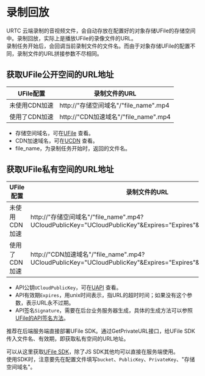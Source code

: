 # 录制回放
URTC 云端录制的音视频文件，会自动存放在配置好的对象存储UFile的存储空间中。录制回放，实际上是播放UFile的录像文件的URL。    
录制任务开始后，会回调当前录制文件的文件名。而由于对象存储UFile的配置不同，录制文件的URL拼接参数不尽相同。


## 获取UFile公开空间的URL地址
| UFile配置 | 录制文件的URL |
|-|-|
|未使用CDN加速| http://"存储空间域名"/"file_name".mp4 |
|使用了CDN加速| http://"CDN加速域名"/"file_name".mp4 |

 - 存储空间域名，可在[UFile](https://console.ucloud.cn/ufile/ufile) 查看。
 - CDN加速域名，可在[UCDN](https://console.ucloud.cn/ucdn/ucdndomainmanage) 查看。
 - file_name，为录制任务开始时，返回的文件名。

## 获取UFile私有空间的URL地址
| UFile配置 | 录制文件的URL |
|-|-|
|未使用CDN加速| http://"存储空间域名"/"file_name".mp4?UCloudPublicKey="UCloudPublicKey"&Expires="Expires"&Signature="Signature" |
|使用了CDN加速| http://"CDN加速域名"/"file_name".mp4?UCloudPublicKey="UCloudPublicKey"&Expires="Expires"&Signature="Signature"  |

 - API公钥`UCloudPublicKey`，可在[UAPI](https://console.ucloud.cn/uapi/apikey) 查看。
 - API有效期`Expires`，用unix时间表示，指URL的超时时间；如果没有这个参数，表示URL永不过期。
 - API签名`Signature`，需要在后台业务服务器生成，具体的生成方法可以参照[UFile的API签名方法](ufile/api/authorization)。

推荐在后端服务端直接部署UFile SDK。通过GetPrivateURL接口，给UFile SDK传入文件名、有效期，即获取私有空间的URL地址。
    
可以从这里获取[UFile SDK](ufile/tools/sdk)，除了JS SDK其他均可以直接在服务端使用。    
使用SDK时，注意要先在配置文件填写`bucket`、`PublicKey`、`PrivateKey`、"存储空间域名"。    

 
 
